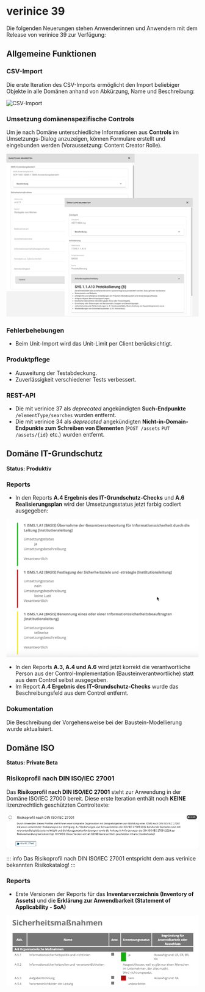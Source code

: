 <!-- © 2025 The Project Contributors - see AUTHORS.txt -->
# verinice 39

Die folgenden Neuerungen stehen Anwenderinnen und Anwendern mit dem Release von verinice 39 zur Verfügung:

## Allgemeine Funktionen

### CSV-Import

Die erste Iteration des CSV-Imports ermöglicht den Import beliebiger Objekte in alle Domänen anhand von Abkürzung, Name und Beschreibung:

![CSV-Import](/assets/release-notes/verinice-39-csv-import.de.gif)

### Umsetzung domänenspezifische Controls

Um je nach Domäne unterschiedliche Informationen aus **Controls** im Umsetzungs-Dialog anzuzeigen, können Formulare erstellt und eingebunden werden (Voraussetzung: Content Creator Rolle).

![RI Forms für Controls](/assets/release-notes/verinice-39-ri-form-control.de.png)

### Fehlerbehebungen

- Beim Unit-Import wird das Unit-Limit per Client berücksichtigt.

### Produktpflege

- Ausweitung der Testabdeckung.
- Zuverlässigkeit verschiedener Tests verbessert.

### REST-API

- Die mit verinice 37 als *deprecated* angekündigten **Such-Endpunkte** ```/elementType/searches``` wurden entfernt.
- Die mit verinice 34 als *deprecated* angekündigten **Nicht-in-Domain-Endpunkte zum Schreiben von Elementen** (```POST /assets``` ```PUT /assets/{id}``` etc.) wurden entfernt.

## Domäne IT-Grundschutz

**Status: Produktiv**

### Reports

- In den Reports **A.4 Ergebnis des IT-Grundschutz-Checks** und **A.6 Realisierungsplan** wird der Umsetzungsstatus jetzt farbig codiert ausgegeben:

![Umsetzungsstatus farbig codiert](/assets/release-notes/verinice-39-it-gs-report.de.png)

- In den Reports **A.3, A.4 und A.6** wird jetzt korrekt die verantwortliche Person aus der Control-Implementation (Bausteinverantwortliche) statt aus dem Control selbst ausgegeben.
- Im Report **A.4 Ergebnis des IT-Grundschutz-Checks** wurde das Beschreibungsfeld aus dem Control entfernt.

### Dokumentation

Die Beschreibung der Vorgehensweise bei der Baustein-Modellierung wurde aktualisiert.

## Domäne ISO

**Status: Private Beta**

### Risikoprofil nach DIN ISO/IEC 27001

Das **Risikoprofil nach DIN ISO/IEC 27001** steht zur Anwendung in der Domäne ISO/IEC 27000 bereit. Diese erste Iteration enthält noch **KEINE** lizenzrechtlich geschützten Controltexte:

![Risikoprofil nach DIN ISO/IEC 27001](/assets/release-notes/verinice-39-iso-risiko-profil.de.png)

::: info Das Risikoprofil nach DIN ISO/IEC 27001 entspricht dem aus verinice bekannten Risikokatalog!
:::

### Reports

- Erste Versionen der Reports für das **Inventarverzeichnis (Inventory of Assets)** und die **Erklärung zur Anwendbarkeit (Statement of Applicability - SoA)**

![ISO-Reports](/assets/release-notes/verinice-39-soa-report.de.png)

